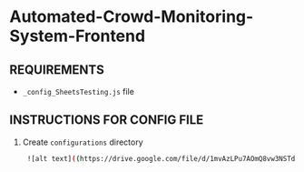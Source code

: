 # **Automated-Crowd-Monitoring-System-Frontend**


## REQUIREMENTS
* `_config_SheetsTesting.js` file

## INSTRUCTIONS FOR CONFIG FILE
1. Create `configurations` directory
   ```bash
    ![alt text]((https://drive.google.com/file/d/1mvAzLPu7AOmQ8vw3NSTd7qbL6u8IzD0T/view?usp=share_link))
    ```
